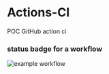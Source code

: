 # Actions-CI
POC GitHub action ci

###  status badge for a workflow
![example workflow](https://github.com/u0324020/Actions-CI/actions/workflows/cicd.yml/badge.svg)
